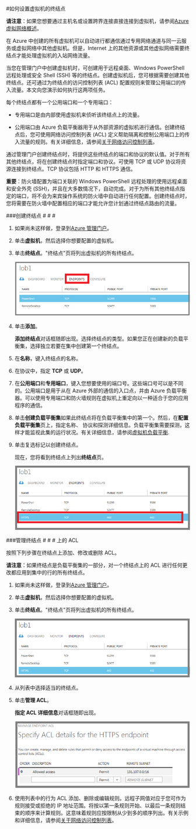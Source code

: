 <properties linkid="manage-windows-howto-setup-endpoints" urlDisplayName="Set up endpoints" pageTitle="设置在 Azure 中的虚拟机上的终结点" metaKeywords="Azure config setup, configuring vm connection" description="了解如何设置与在 Azure 中虚拟机的通信。" metaCanonical="" services="virtual-machines" documentationCenter="" title="" authors="" solutions="" manager="" editor="" />
<tags ms.service="virtual-machines"
    ms.date="02/12/2015"
    wacn.date="04/11/2015"
    />


#如何设置虚拟机的终结点

**请注意**：如果您想要通过主机名或设置跨界连接直接连接到虚拟机，请参阅[Azure 虚拟网络概述](https://msdn.microsoft.com/zh-CN/library/azure/jj156007.aspx)。

在 Azure 中创建的所有虚拟机可以自动进行都通信通过专用网络通道与同一云服务或虚拟网络中其他虚拟机。但是，Internet 上的其他资源或其他虚拟网络需要终结点才能处理虚拟机的入站网络流量。 

当您在管理门户中创建虚拟机时，可创建用于远程桌面、Windows PowerShell 远程处理或安全 Shell (SSH) 等的终结点。创建虚拟机后，您可根据需要创建其他终结点。还可通过为终结点的访问控制列表 (ACL) 配置规则来管理公用端口的传入流量。本文向您演示如何执行这两项任务。

每个终结点都有一个公用端口和一个专用端口：

- 专用端口是由内部使用虚拟机来侦听该终结点上的流量。

- 公用端口由 Azure 负载平衡器用于从外部资源的虚拟机进行通信。创建终结点后，您可使用网络访问控制列表 (ACL) 定义帮助隔离和控制公用端口上的传入流量的规则。有关详细信息，请参阅[关于网络访问控制列表](https://msdn.microsoft.com/zh-CN/library/azure/dn376541.aspx)。

通过管理门户创建终结点时，将提供这些终结点的端口和协议的默认值。对于所有其他终结点，将在创建终结点时指定端口和协议。可使用 TCP 或 UDP 协议将资源连接到终结点。TCP 协议包括 HTTP 和 HTTPS 通信。  

**重要**：防火墙配置为端口关联的 Windows PowerShell 远程处理的使用远程桌面和安全外壳 (SSH)，并且在大多数情况下，自动完成。对于为所有其他终结点指定的端口，将不会为来宾操作系统的防火墙中自动进行任何配置。创建终结点时，您将需要在防火墙中配置相应的端口才能允许您计划通过终结点路由的流量。

###创建终结点 # # #

1. 如果尚未这样做，登录到[Azure 管理门户](http://manage.windowsazure.cn)。

2. 单击**虚拟机**，然后选择你想要配置的虚拟机。

3. 单击**终结点**。"终结点"页将列出虚拟机的所有终结点。

	![Endpoints](./media/virtual-machines-set-up-endpoints/endpointswindows.png)

4.	单击**添加**。

	**添加终结点**对话框随即出现。选择终结点的类型。如果您正在创建新的负载平衡集，选择独立若要在集中创建第一个终结点。
	
5. 在**名称**，键入终结点的名称。

6. 在协议中，指定 **TCP** 或 **UDP**。

7. 在**公用端口**和**专用端口**，键入您想要使用的端口号。这些端口号可以是不同的。公用端口是用于从在 Azure 外部的通信的入口点，并由 Azure 负载平衡器。可以使用专用端口和防火墙规则在虚拟机上重定向以一种适合于您的应用程序的通信。

8. 单击**创建负载平衡集**如果此终结点将在负载平衡集中的第一个。然后，在**配置负载平衡集**页上，指定名称、 协议和探测详细信息。负载平衡集需要探测，这样才能监视此集的运行状况。有关详细信息，请参阅[虚拟机负载平衡](/zh-cn/documentation/articles/virtual-machines-load-balance).  

9.	单击复选标记以创建终结点。

	现在，您将看到终结点上列出**终结点**页。

	![Endpoint creation successful](./media/virtual-machines-set-up-endpoints/endpointwindowsnew.png)

###管理终结点 # # # 上的 ACL

按照下列步骤在终结点上添加、修改或删除 ACL。

**请注意**：如果终结点是负载平衡集的一部分，对一个终结点上的 ACL 进行任何更改都应用到集中的行的所有终结点。

1. 如果尚未这样做，登录到[Azure 管理门户](http://manage.windowsazure.cn)。

2. 单击**虚拟机**，然后选择你想要配置的虚拟机。

3. 单击**终结点**。"终结点"页将列出虚拟机的所有终结点。

    ![ACL list](./media/virtual-machines-set-up-endpoints/EndpointsShowsDefaultEndpointsForVM.png)

4. 从列表中选择适当的终结点。 

5. 单击**管理 ACL**。

    **指定 ACL 详细信息**对话框随即出现。

    ![Specify ACL details](./media/virtual-machines-set-up-endpoints/EndpointACLdetails.png)

6. 使用列表中的行为 ACL 添加、删除或编辑规则。远程子网值对应于您可作为规则接受或拒绝的 IP 地址范围。将按以第一条规则开始、以最后一条规则结束的顺序来计算规则。这意味着规则应按限制从少到多的顺序列出。有关示例和详细信息，请参阅[关于网络访问控制列表](https://msdn.microsoft.com/zh-CN/library/azure/dn376541.aspx)。
